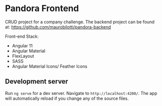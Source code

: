 # Pandora Frontend

CRUD project for a company challenge. 
The backend project can be found at: https://github.com/maurobilotti/pandora-backend


Front-end Stack:
- Angular 11
- Angular Material
- FlexLayout
- SASS
- Angular Material Icons/ Feather Icons


## Development server

Run `ng serve` for a dev server. Navigate to `http://localhost:4200/`. The app will automatically reload if you change any of the source files.


